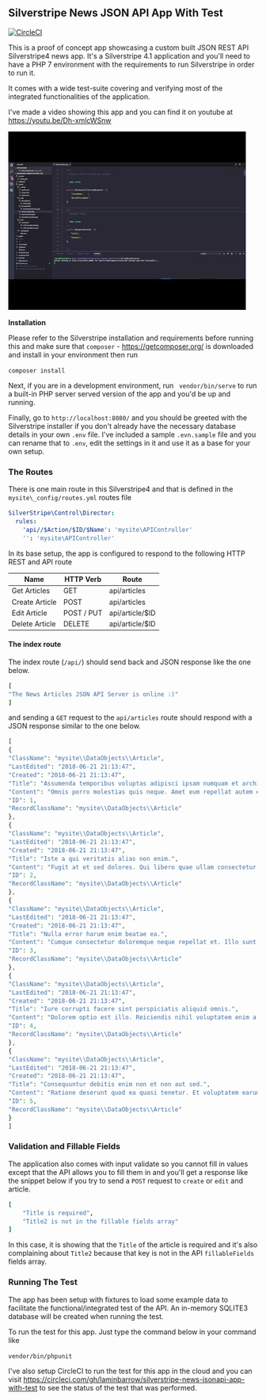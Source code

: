## Silverstripe News JSON API App With Test

[![CircleCI](https://dl.circleci.com/status-badge/img/gh/laminbarrow/silverstripe-news-jsonapi-app-with-test/tree/master.svg?style=svg)](https://dl.circleci.com/status-badge/redirect/gh/laminbarrow/silverstripe-news-jsonapi-app-with-test/tree/master)

This is a proof of concept app showcasing a custom built JSON REST API Silverstripe4 news app. It's a Silverstripe 4.1 application and you'll need to have a PHP 7 environment with the requirements to run Silverstripe in order to run it. 

It comes with a wide test-suite covering and verifying most of the integrated functionalities of the application. 

I've made a video showing this app and you can find it on youtube at https://youtu.be/Dh-xmlcWSnw

[![See the video demo on youtube](public/video-thumb.jpg)](https://youtu.be/Dh-xmlcWSnw "Silverstripe 4 REST JSON NEWS API APP")


**Installation**

Please refer to the Silverstripe installation and requirements before running this and  make sure that `composer` - https://getcomposer.org/ is downloaded and install in your environment then run

`composer install`

Next, if you are in a development environment, run ` vendor/bin/serve` to run a built-in PHP server served version of the app and you'd be up and running.

Finally, go to `http://localhost:8080/` and you should be greeted with the Silverstripe installer if you don't already have the necessary database details in your own `.env` file. I've included a sample `.evn.sample` file and you can rename that to `.env`, edit the settings in it and use it as a base for your own setup.





### The Routes

There is one main route in this Silverstripe4 and that is defined in the `mysite\_config/routes.yml` routes file

```yaml
SilverStripe\Control\Director:
  rules:
    'api//$Action/$ID/$Name': 'mysite\APIController'
    '': 'mysite\APIController'
```

In its base setup, the app is configured to respond to the following HTTP REST and API route

| Name           | HTTP Verb   | Route           |
| -------------- | ----------- | --------------- |
| Get Articles   | GET         | api/articles    |
| Create Article | POST        | api/articles    |
| Edit Article   | POST  / PUT | api/article/$ID |
| Delete Article | DELETE      | api/article/$ID |

#### The index route

The index route (`/api/`) should send back and JSON response like the one below.

```yaml
[
"The News Articles JSON API Server is online :)"
]
```



and sending a `GET` request to the `api/articles` route should respond with a JSON response similar to the one below.

```php
[
{
"ClassName": "mysite\\DataObjects\\Article",
"LastEdited": "2018-06-21 21:13:47",
"Created": "2018-06-21 21:13:47",
"Title": "Assumenda temporibus voluptas adipisci ipsam numquam et architecto.",
"Content": "Omnis porro molestias quis neque. Amet eum repellat autem est vitae non voluptate. Porro saepe aut eius suscipit qui qui.",
"ID": 1,
"RecordClassName": "mysite\\DataObjects\\Article"
},
{
"ClassName": "mysite\\DataObjects\\Article",
"LastEdited": "2018-06-21 21:13:47",
"Created": "2018-06-21 21:13:47",
"Title": "Iste a qui veritatis alias non enim.",
"Content": "Fugit at et sed dolores. Qui libero quae ullam consectetur sunt laborum ipsam. Sunt voluptatem est ut quis.",
"ID": 2,
"RecordClassName": "mysite\\DataObjects\\Article"
},
{
"ClassName": "mysite\\DataObjects\\Article",
"LastEdited": "2018-06-21 21:13:47",
"Created": "2018-06-21 21:13:47",
"Title": "Nulla error harum enim beatae ea.",
"Content": "Cumque consectetur doloremque neque repellat et. Illo sunt doloribus ratione laboriosam neque harum iste asperiores. Eaque aut et doloremque praesentium.",
"ID": 3,
"RecordClassName": "mysite\\DataObjects\\Article"
},
{
"ClassName": "mysite\\DataObjects\\Article",
"LastEdited": "2018-06-21 21:13:47",
"Created": "2018-06-21 21:13:47",
"Title": "Iure corrupti facere sint perspiciatis aliquid omnis.",
"Content": "Dolorem optio est illo. Reiciendis nihil voluptatem enim a in delectus. In quia beatae qui iusto aut.",
"ID": 4,
"RecordClassName": "mysite\\DataObjects\\Article"
},
{
"ClassName": "mysite\\DataObjects\\Article",
"LastEdited": "2018-06-21 21:13:47",
"Created": "2018-06-21 21:13:47",
"Title": "Consequuntur debitis enim non et non aut sed.",
"Content": "Ratione deserunt quod ea quasi tenetur. Et voluptatem earum et similique. Esse ratione consequatur dolor quod iusto. Sit possimus aliquid dolorem.",
"ID": 5,
"RecordClassName": "mysite\\DataObjects\\Article"
}
]
```



### Validation and Fillable Fields

The application also comes with input validate so you cannot fill in values except that the API allows you to fill them in and you'll get a response like the snippet below if you try to send a `POST` request to `create` or `edit` and article.

```yaml
[
    "Title is required",
    "Title2 is not in the fillable fields array"
]
```

In this case, it is showing that the `Title` of the article is required and it's also complaining about `Title2` because that key is not in the API `fillableFields` fields array.



### Running The Test

The app has been setup with fixtures to load some example data to facilitate the functional/integrated test of the API. An in-memory SQLITE3 database will be created when running the test.

To run the test for this app. Just type the command below in your command like

`vendor/bin/phpunit`

I've also setup CircleCI to run the test for this app in the cloud and you can visit https://circleci.com/gh/laminbarrow/silverstripe-news-jsonapi-app-with-test to see the status of the test that was performed.
